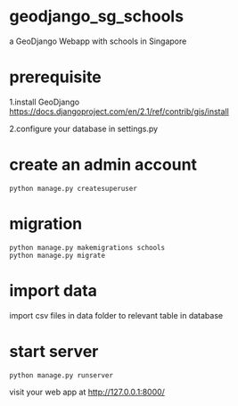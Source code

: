# geodjango_sg_schools
a GeoDjango Webapp with schools in Singapore

# prerequisite
1.install GeoDjango 
https://docs.djangoproject.com/en/2.1/ref/contrib/gis/install

2.configure your database in settings.py

# create an admin account
```
python manage.py createsuperuser
```

# migration
```
python manage.py makemigrations schools
python manage.py migrate
```
# import data
import csv files in data folder to relevant table in database 

# start server
```
python manage.py runserver
 ```
visit your web app at http://127.0.0.1:8000/